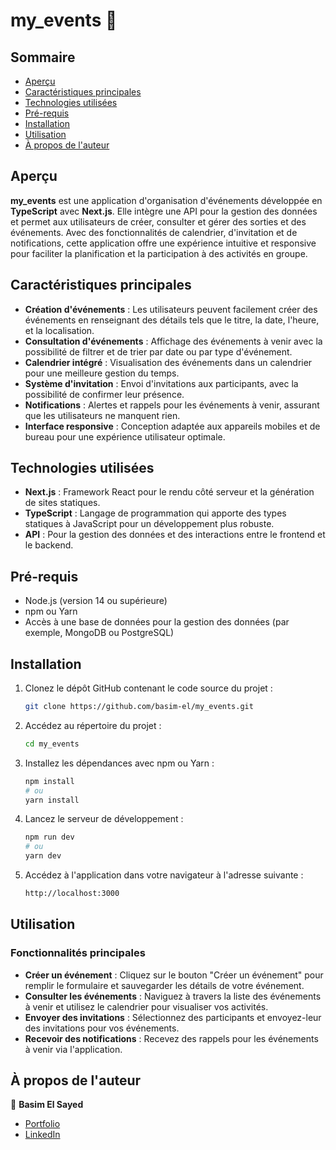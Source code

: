 # my_events 🎉

## Sommaire

- [Aperçu](#aperçu)
- [Caractéristiques principales](#caractéristiques-principales)
- [Technologies utilisées](#technologies-utilisées)
- [Pré-requis](#pré-requis)
- [Installation](#installation)
- [Utilisation](#utilisation)
- [À propos de l'auteur](#à-propos-de-lauteur)

## Aperçu

**my_events** est une application d'organisation d'événements développée en **TypeScript** avec **Next.js**. Elle intègre une API pour la gestion des données et permet aux utilisateurs de créer, consulter et gérer des sorties et des événements. Avec des fonctionnalités de calendrier, d'invitation et de notifications, cette application offre une expérience intuitive et responsive pour faciliter la planification et la participation à des activités en groupe.

## Caractéristiques principales

- **Création d'événements** : Les utilisateurs peuvent facilement créer des événements en renseignant des détails tels que le titre, la date, l'heure, et la localisation.
- **Consultation d'événements** : Affichage des événements à venir avec la possibilité de filtrer et de trier par date ou par type d'événement.
- **Calendrier intégré** : Visualisation des événements dans un calendrier pour une meilleure gestion du temps.
- **Système d'invitation** : Envoi d'invitations aux participants, avec la possibilité de confirmer leur présence.
- **Notifications** : Alertes et rappels pour les événements à venir, assurant que les utilisateurs ne manquent rien.
- **Interface responsive** : Conception adaptée aux appareils mobiles et de bureau pour une expérience utilisateur optimale.

## Technologies utilisées

- **Next.js** : Framework React pour le rendu côté serveur et la génération de sites statiques.
- **TypeScript** : Langage de programmation qui apporte des types statiques à JavaScript pour un développement plus robuste.
- **API** : Pour la gestion des données et des interactions entre le frontend et le backend.

## Pré-requis

- Node.js (version 14 ou supérieure)
- npm ou Yarn
- Accès à une base de données pour la gestion des données (par exemple, MongoDB ou PostgreSQL)

## Installation

1. Clonez le dépôt GitHub contenant le code source du projet :

    ```bash
    git clone https://github.com/basim-el/my_events.git
    ```

2. Accédez au répertoire du projet :

    ```bash
    cd my_events
    ```

3. Installez les dépendances avec npm ou Yarn :

    ```bash
    npm install
    # ou
    yarn install
    ```

4. Lancez le serveur de développement :

    ```bash
    npm run dev
    # ou
    yarn dev
    ```

5. Accédez à l'application dans votre navigateur à l'adresse suivante :

    ```bash
    http://localhost:3000
    ```

## Utilisation

### Fonctionnalités principales

- **Créer un événement** : Cliquez sur le bouton "Créer un événement" pour remplir le formulaire et sauvegarder les détails de votre événement.
- **Consulter les événements** : Naviguez à travers la liste des événements à venir et utilisez le calendrier pour visualiser vos activités.
- **Envoyer des invitations** : Sélectionnez des participants et envoyez-leur des invitations pour vos événements.
- **Recevoir des notifications** : Recevez des rappels pour les événements à venir via l'application.

## À propos de l'auteur

👤 **Basim El Sayed**

- [Portfolio](https://www.eldev.fr/)
- [LinkedIn](https://www.linkedin.com/in/basim-el-sayed/)
